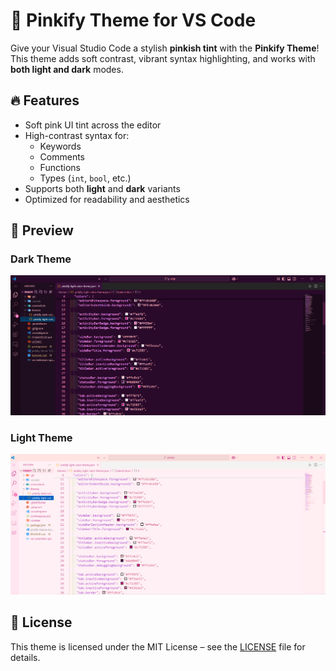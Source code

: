 # 🌸 Pinkify Theme for VS Code

Give your Visual Studio Code a stylish **pinkish tint** with the **Pinkify Theme**!  
This theme adds soft contrast, vibrant syntax highlighting, and works with **both light and dark** modes.

## 🔥 Features

- Soft pink UI tint across the editor
- High-contrast syntax for:
  - Keywords
  - Comments
  - Functions
  - Types (`int`, `bool`, etc.)
- Supports both **light** and **dark** variants
- Optimized for readability and aesthetics

## 📸 Preview

### Dark Theme
![Pinkify Dark](./screenshots/dark.png)

### Light Theme
![Pinkify Light](./screenshots/light.png)

## 📝 License

This theme is licensed under the MIT License – see the [LICENSE](./LICENSE) file for details.
